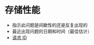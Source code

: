 <properties
    pageTitle="Scoping questions for Storage/Performance"
    description="存储/性能的范围问题"
    authors="Passaree"
    selfHelpType="supportTopicBasedScopingQuestions"
    supportTopicIds="32551647,32551664,32551671,32551679,32551682"
    productPesIds="15629"
    cloudEnvironments="public"
/>


# <a name="storage-performance"></a>存储性能
* 指示此问题是间歇性的还是反复出现的 
* 最近出现问题的日期和时间（最佳估计）
* [请求 ID](https://docs.microsoft.com/azure/storage/storage-monitoring-diagnosing-troubleshooting#server-request-id)
